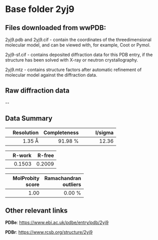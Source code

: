 # Base folder 2yj9

## Files downloaded from wwPDB:

2yj9.pdb and 2yj9.cif - contain the coordinates of the threedimensional molecular model, and can be viewed with, for example, Coot or Pymol.

2yj9-sf.cif - contains deposited diffraction data for this PDB entry, if the structure has been solved with X-ray or neutron crystallography.

2yj9.mtz - contains structure factors after automatic refinement of molecular model against the diffraction data.

## Raw diffraction data

--<br> 

## Data Summary
|   | Resolution | Completeness| I/sigma |
|---|-------------:|----------------:|--------------:|
|   |1.35 Å|91.98 %|<img width=50/>12.36|

|   | **R-work**| **R-free**   
|---|-------------:|----------------:|           
||0.1503|0.2009|

|   |**MolProbity<br>score**| **Ramachandran<br>outliers** 
|---|-------------:|----------------:|
||1.00|0.00 %|

 

 

## Other relevant links 
**PDBe**:  https://www.ebi.ac.uk/pdbe/entry/pdb/2yj9
 
**PDBr**: https://www.rcsb.org/structure/2yj9 

